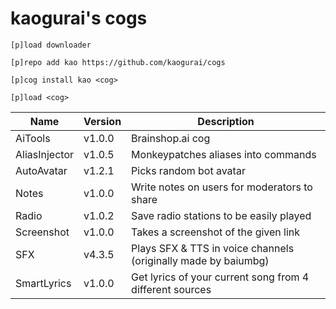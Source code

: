 # kaogurai's cogs

```
[p]load downloader

[p]repo add kao https://github.com/kaogurai/cogs

[p]cog install kao <cog>

[p]load <cog>
```

| Name | Version | Description |
|----------|--------|---------------------|
| AiTools  | v1.0.0 | Brainshop.ai cog |
| AliasInjector  | v1.0.5 | Monkeypatches aliases into commands |
| AutoAvatar | v1.2.1 | Picks random bot avatar |
| Notes    | v1.0.0 | Write notes on users for moderators to share |
| Radio | v1.0.2 | Save radio stations to be easily played |
| Screenshot | v1.0.0 | Takes a screenshot of the given link |
| SFX | v4.3.5 | Plays SFX & TTS in voice channels (originally made by baiumbg) |
| SmartLyrics | v1.0.0 | Get lyrics of your current song from 4 different sources |

